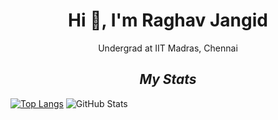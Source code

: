 <h1 align="center">Hi 👋, I'm Raghav Jangid</h1>

<p align="center">Undergrad at IIT Madras, Chennai</p>

<l></l>
<l></l>
<l></l>
<l></l>
<l></l>

<h2 align="center"><i>My Stats</i></h2>

<!--
-->
[![Top Langs](https://github-readme-stats.vercel.app/api/top-langs/?username=Raghav-J402&layout=compact)](https://github.com/anuraghazra/github-readme-stats)
![GitHub Stats](https://github-readme-stats.vercel.app/api?username=Raghav-J402&theme=radical)
